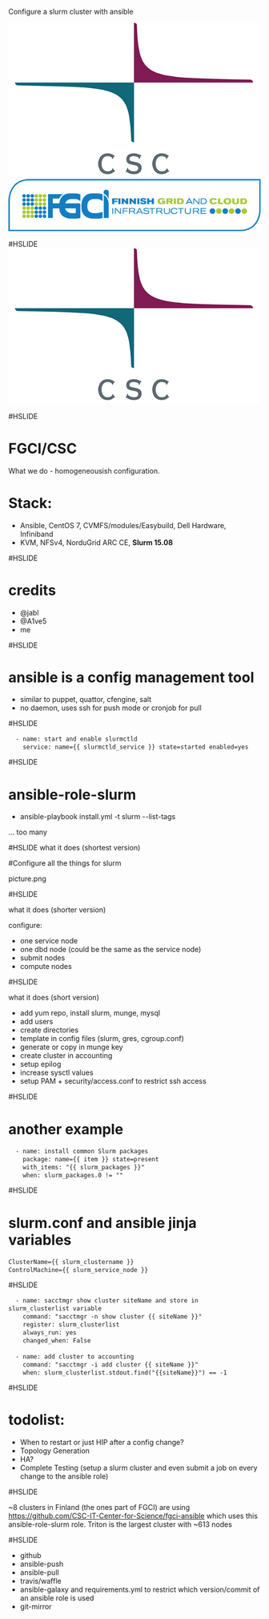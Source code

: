 Configure a slurm cluster with ansible

![CSCLogo](images/CSC_2012_LOGO_RGB_72dpi.jpg)
![FGCILogo](images/FGCI-logo.jpg)

#HSLIDE
<img src="images/CSC_2012_LOGO_RGB_72dpi.jpg" border="0"/>

#HSLIDE

# FGCI/CSC

What we do - homogeneousish configuration. 

# Stack:

 - Ansible, CentOS 7, CVMFS/modules/Easybuild, Dell Hardware, Infiniband
 - KVM, NFSv4, NorduGrid ARC CE, **Slurm 15.08**

#HSLIDE

# credits

 - @jabl
 - @A1ve5
 - me

#HSLIDE

# ansible is a config management tool

 - similar to puppet, quattor, cfengine, salt
 - no daemon, uses ssh for push mode or cronjob for pull

#HSLIDE

~~~~
  - name: start and enable slurmctld
    service: name={{ slurmctld_service }} state=started enabled=yes
~~~~

#HSLIDE

# ansible-role-slurm

 - ansible-playbook install.yml -t slurm --list-tags

... too many

#HSLIDE
what it does (shortest version)

#Configure all the things for slurm

picture.png

#HSLIDE

what it does (shorter version)

configure:
 - one service node
 - one dbd node (could be the same as the service node)
 - submit nodes
 - compute nodes

#HSLIDE

what it does (short version)

 - add yum repo, install slurm, munge, mysql
 - add users
 - create directories
 - template in config files (slurm, gres, cgroup.conf)
 - generate or copy in munge key
 - create cluster in accounting
 - setup epilog
 - increase sysctl values
 - setup PAM + security/access.conf to restrict ssh access

#HSLIDE

# another example

~~~~
  - name: install common Slurm packages
    package: name={{ item }} state=present
    with_items: "{{ slurm_packages }}"
    when: slurm_packages.0 != ""

~~~~

#HSLIDE

# slurm.conf and ansible jinja variables

~~~~
ClusterName={{ slurm_clustername }}
ControlMachine={{ slurm_service_node }}
~~~~

#HSLIDE

~~~~
  - name: sacctmgr show cluster siteName and store in slurm_clusterlist variable
    command: "sacctmgr -n show cluster {{ siteName }}"
    register: slurm_clusterlist
    always_run: yes
    changed_when: False

  - name: add cluster to accounting
    command: "sacctmgr -i add cluster {{ siteName }}"
    when: slurm_clusterlist.stdout.find("{{siteName}}") == -1
~~~~

#HSLIDE

# todolist:
 - When to restart or just HIP after a config change?
 - Topology Generation
 - HA?
 - Complete Testing (setup a slurm cluster and even submit a job on every change to the ansible role)

#HSLIDE

~8 clusters in Finland (the ones part of FGCI) are using https://github.com/CSC-IT-Center-for-Science/fgci-ansible which uses this ansible-role-slurm role. 
Triton is the largest cluster with ~613 nodes

#HSLIDE

 - github
 - ansible-push
 - ansible-pull
 - travis/waffle
 - ansible-galaxy and requirements.yml to restrict which version/commit of an ansible role is used
 - git-mirror
